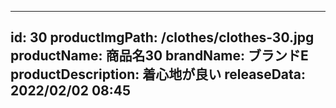 
---
id: 30
productImgPath: /clothes/clothes-30.jpg
productName: 商品名30
brandName: ブランドE
productDescription: 着心地が良い
releaseData: 2022/02/02 08:45
---
  